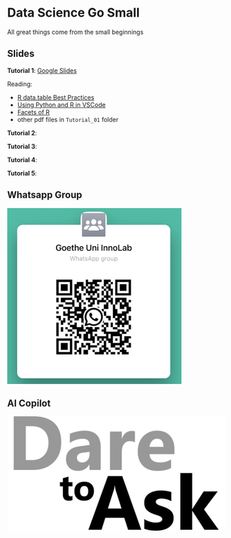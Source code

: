 # Data Science Go Small

All great things come from the small beginnings 


## Slides 

__Tutorial 1__: [Google Slides](https://docs.google.com/presentation/d/12RCQQDQuBv5jmyMNuzxGDIsjldhoUQgaHn7JhbDFXDo/edit?usp=sharing)

Reading: 

- [R data.table Best Practices](https://oceanumeric.github.io/blog/r-data-table-best-practices)
- [Using Python and R in VSCode](https://oceanumeric.github.io/blog/r-python-vscode)
- [Facets of R](https://svn.r-project.org/Rjournal/trunk/html/archive/2009-1/RJournal_2009-1_Chambers.pdf)
- other pdf files in `Tutorial_01` folder


__Tutorial 2__: 

__Tutorial 3__: 

__Tutorial 4__: 

__Tutorial 5__: 


## Whatsapp Group

![whatsapp](images/inin-whatsapp.png)




## AI Copilot


![dare to ask](images/dare-to-ask-logo.png)